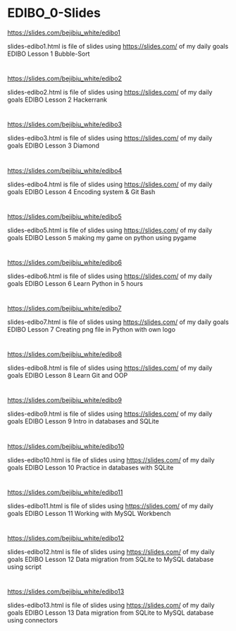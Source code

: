 # EDIBO_0-Slides

https://slides.com/bejibiu_white/edibo1

slides-edibo1.html is file of slides using https://slides.com/ of my daily goals EDIBO Lesson 1 Bubble-Sort
#
https://slides.com/bejibiu_white/edibo2

slides-edibo2.html is file of slides using https://slides.com/ of my daily goals EDIBO Lesson 2 Hackerrank
#
https://slides.com/bejibiu_white/edibo3

slides-edibo3.html is file of slides using https://slides.com/ of my daily goals EDIBO Lesson 3 Diamond
#
https://slides.com/bejibiu_white/edibo4

slides-edibo4.html is file of slides using https://slides.com/ of my daily goals EDIBO Lesson 4 Encoding system & Git Bash
#
https://slides.com/bejibiu_white/edibo5

slides-edibo5.html is file of slides using https://slides.com/ of my daily goals EDIBO Lesson 5 making my game on python using pygame
#
https://slides.com/bejibiu_white/edibo6

slides-edibo6.html is file of slides using https://slides.com/ of my daily goals EDIBO Lesson 6 Learn Python in 5 hours
#
https://slides.com/bejibiu_white/edibo7

slides-edibo7.html is file of slides using https://slides.com/ of my daily goals EDIBO Lesson 7 Creating png file in Python with own logo
#
https://slides.com/bejibiu_white/edibo8

slides-edibo8.html is file of slides using https://slides.com/ of my daily goals EDIBO Lesson 8 Learn Git and OOP
#
https://slides.com/bejibiu_white/edibo9

slides-edibo9.html is file of slides using https://slides.com/ of my daily goals EDIBO Lesson 9 Intro in databases and SQLite
#
https://slides.com/bejibiu_white/edibo10

slides-edibo10.html is file of slides using https://slides.com/ of my daily goals EDIBO Lesson 10 Practice in databases with SQLite
#
https://slides.com/bejibiu_white/edibo11

slides-edibo11.html is file of slides using https://slides.com/ of my daily goals EDIBO Lesson 11 Working with MySQL Workbench
#
https://slides.com/bejibiu_white/edibo12

slides-edibo12.html is file of slides using https://slides.com/ of my daily goals EDIBO Lesson 12 Data migration from SQLite to MySQL database using script
#
https://slides.com/bejibiu_white/edibo13

slides-edibo13.html is file of slides using https://slides.com/ of my daily goals EDIBO Lesson 13 Data migration from SQLite to MySQL database using connectors

